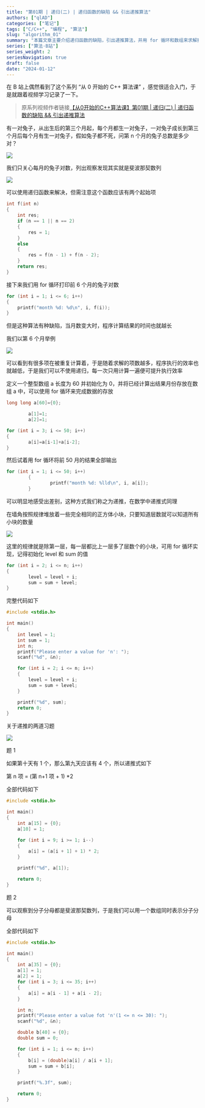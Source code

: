 ```yaml
---
title: "第01期 | 递归(二) | 递归函数的缺陷 && 引出递推算法"
authors: ["qlAD"]
categories: ["笔记"]
tags: ["C/C++", "编程", "算法"]
slug: "algorithm_01"
summary: "本篇文章主要介绍递归函数的缺陷，引出递推算法，并用 for 循环和数组来求解斐波那契数列和分数求和。"
series: ["算法·B站"]
series_weight: 2
seriesNavigation: true
draft: false
date: "2024-01-12"
---
```


在 B 站上偶然看到了这个系列 “从 0 开始的 C++ 算法课” ，感觉很适合入门，于是就跟着视频学习记录了一下。

> 原系列视频作者链接[【从0开始的C++算法课】第01期 | 递归(二) | 递归函数的缺陷 && 引出递推算法](https://www.bilibili.com/video/)

有一对兔子，从出生后的第三个月起，每个月都生一对兔子，一对兔子成长到第三个月后每个月有生一对兔子，假如兔子都不死，问第 n 个月的兔子总数是多少对？

![](https://s2.loli.net/2024/01/11/IkfVaEDWje2cRy6.png)

我们只关心每月的兔子对数，列出观察发现其实就是斐波那契数列

![](https://s2.loli.net/2024/01/11/mDyetXCY8VU3zcd.png)

可以使用递归函数来解决，但需注意这个函数应该有两个起始项

```C
int f(int n)
{
    int res;
    if (n == 1 || n == 2)
    {
        res = 1;
    }
    else
    {
        res = f(n - 1) + f(n - 2);
    }
    return res;
}
```

接下来我们用 for 循环打印前 6 个月的兔子对数

```C
for (int i = 1; i <= 6; i++)
{
    printf("month %d: %d\n", i, f(i));
}
```

但是这种算法有种缺陷，当月数变大时，程序计算结果的时间也就越长

我们以第 6 个月举例

![](https://s2.loli.net/2024/01/11/RGtHmanDsK81jVo.png)

可以看到有很多项在被重复计算着，于是随着求解的项数越多，程序执行的效率也就越低，于是我们可以不使用递归，每一次只用计算一遍便可提升执行效率

定义一个整型数组 a 长度为 60 并初始化为 0，并将已经计算出结果月份存放在数组 a 中，可以使用 for 循环来完成数据的存放

```C
long long a[60]={0};

        a[1]=1;
        a[2]=1;

for (int i = 3; i <= 50; i++)
{
        a[i]=a[i-1]+a[i-2];
}
```

然后试着用 for 循环将前 50 月的结果全部输出

```C
for (int i = 1; i <= 50; i++)
        {
                printf("month %d: %lld\n", i, a[i]);
        }
```

可以明显地感受出差别，这种方式我们称之为递推，在数学中递推式同理

在墙角按照规律堆放着一些完全相同的正方体小块，只要知道层数就可以知道所有小块的数量

![](https://s2.loli.net/2024/01/11/V76G2w1Bl3qkJOo.png)

这里的规律就是除第一层，每一层都比上一层多了层数个的小块，可用 for 循环实现，记得初始化 level 和 sum 的值

```C
for (int i = 2; i <= n; i++)
{
        level = level + i;
        sum = sum + level;
}
```

完整代码如下

```C
#include <stdio.h>

int main()
{
    int level = 1;
    int sum = 1;
    int n;
    printf("Please enter a value for 'n': ");
    scanf("%d", &n);

    for (int i = 2; i <= n; i++)
    {
        level = level + i;
        sum = sum + level;
    }

    printf("%d", sum);
    return 0;
}
```

关于递推的两道习题

![](https://s2.loli.net/2024/01/11/tknX3oZfglqxQA6.png)

题 1

如果第十天有 1 个，那么第九天应该有 4 个，所以递推式如下

第 n 项 = (第 n+1 项 + 1) \*2

全部代码如下

```C
#include <stdio.h>

int main()
{
    int a[15] = {0};
    a[10] = 1;

    for (int i = 9; i >= 1; i--)
    {
        a[i] = (a[i + 1] + 1) * 2;
    }

    printf("%d", a[1]);

    return 0;
}
```

题 2

可以观察到分子分母都是斐波那契数列，于是我们可以用一个数组同时表示分子分母

全部代码如下

```C
#include <stdio.h>

int main()
{
    int a[35] = {0};
    a[1] = 1;
    a[2] = 1;
    for (int i = 3; i <= 35; i++)
    {
        a[i] = a[i - 1] + a[i - 2];
    }

    int n;
    printf("Please enter a value fot 'n'(1 <= n <= 30): ");
    scanf("%d", &n);

    double b[40] = {0};
    double sum = 0;

    for (int i = 1; i <= n; i++)
    {
        b[i] = (double)a[i] / a[i + 1];
        sum = sum + b[i];
    }

    printf("%.3f", sum);

    return 0;
}
```
